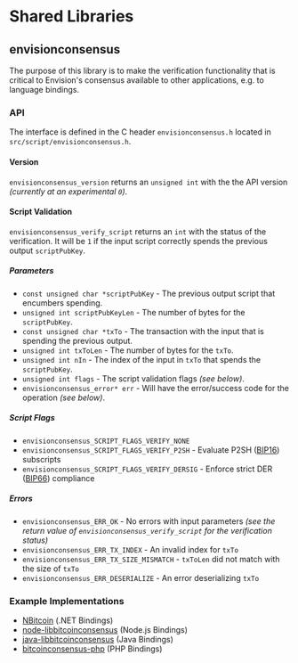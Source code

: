 Shared Libraries
================

## envisionconsensus

The purpose of this library is to make the verification functionality that is critical to Envision's consensus available to other applications, e.g. to language bindings.

### API

The interface is defined in the C header `envisionconsensus.h` located in  `src/script/envisionconsensus.h`.

#### Version

`envisionconsensus_version` returns an `unsigned int` with the the API version *(currently at an experimental `0`)*.

#### Script Validation

`envisionconsensus_verify_script` returns an `int` with the status of the verification. It will be `1` if the input script correctly spends the previous output `scriptPubKey`.

##### Parameters
- `const unsigned char *scriptPubKey` - The previous output script that encumbers spending.
- `unsigned int scriptPubKeyLen` - The number of bytes for the `scriptPubKey`.
- `const unsigned char *txTo` - The transaction with the input that is spending the previous output.
- `unsigned int txToLen` - The number of bytes for the `txTo`.
- `unsigned int nIn` - The index of the input in `txTo` that spends the `scriptPubKey`.
- `unsigned int flags` - The script validation flags *(see below)*.
- `envisionconsensus_error* err` - Will have the error/success code for the operation *(see below)*.

##### Script Flags
- `envisionconsensus_SCRIPT_FLAGS_VERIFY_NONE`
- `envisionconsensus_SCRIPT_FLAGS_VERIFY_P2SH` - Evaluate P2SH ([BIP16](https://github.com/bitcoin/bips/blob/master/bip-0016.mediawiki)) subscripts
- `envisionconsensus_SCRIPT_FLAGS_VERIFY_DERSIG` - Enforce strict DER ([BIP66](https://github.com/bitcoin/bips/blob/master/bip-0066.mediawiki)) compliance

##### Errors
- `envisionconsensus_ERR_OK` - No errors with input parameters *(see the return value of `envisionconsensus_verify_script` for the verification status)*
- `envisionconsensus_ERR_TX_INDEX` - An invalid index for `txTo`
- `envisionconsensus_ERR_TX_SIZE_MISMATCH` - `txToLen` did not match with the size of `txTo`
- `envisionconsensus_ERR_DESERIALIZE` - An error deserializing `txTo`

### Example Implementations
- [NBitcoin](https://github.com/NicolasDorier/NBitcoin/blob/master/NBitcoin/Script.cs#L814) (.NET Bindings)
- [node-libbitcoinconsensus](https://github.com/bitpay/node-libbitcoinconsensus) (Node.js Bindings)
- [java-libbitcoinconsensus](https://github.com/dexX7/java-libbitcoinconsensus) (Java Bindings)
- [bitcoinconsensus-php](https://github.com/Bit-Wasp/bitcoinconsensus-php) (PHP Bindings)
